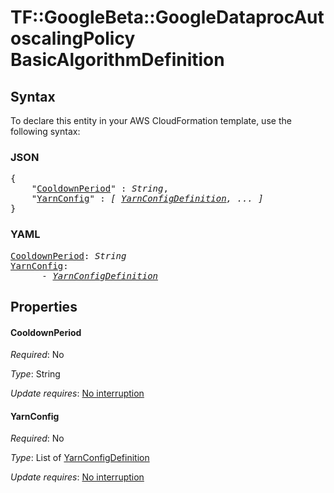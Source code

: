 # TF::GoogleBeta::GoogleDataprocAutoscalingPolicy BasicAlgorithmDefinition

## Syntax

To declare this entity in your AWS CloudFormation template, use the following syntax:

### JSON

<pre>
{
    "<a href="#cooldownperiod" title="CooldownPeriod">CooldownPeriod</a>" : <i>String</i>,
    "<a href="#yarnconfig" title="YarnConfig">YarnConfig</a>" : <i>[ <a href="yarnconfigdefinition.md">YarnConfigDefinition</a>, ... ]</i>
}
</pre>

### YAML

<pre>
<a href="#cooldownperiod" title="CooldownPeriod">CooldownPeriod</a>: <i>String</i>
<a href="#yarnconfig" title="YarnConfig">YarnConfig</a>: <i>
      - <a href="yarnconfigdefinition.md">YarnConfigDefinition</a></i>
</pre>

## Properties

#### CooldownPeriod

_Required_: No

_Type_: String

_Update requires_: [No interruption](https://docs.aws.amazon.com/AWSCloudFormation/latest/UserGuide/using-cfn-updating-stacks-update-behaviors.html#update-no-interrupt)

#### YarnConfig

_Required_: No

_Type_: List of <a href="yarnconfigdefinition.md">YarnConfigDefinition</a>

_Update requires_: [No interruption](https://docs.aws.amazon.com/AWSCloudFormation/latest/UserGuide/using-cfn-updating-stacks-update-behaviors.html#update-no-interrupt)

